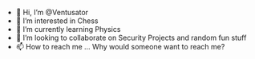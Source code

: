 - 👋 Hi, I’m @Ventusator
- 👀 I’m interested in Chess
- 🌱 I’m currently learning Physics
- 💞️ I’m looking to collaborate on Security Projects and random fun stuff
- 📫 How to reach me ... Why would someone want to reach me?

<!---
Ventusator/Ventusator is a ✨ special ✨ repository because its `README.md` (this file) appears on your GitHub profile.
You can click the Preview link to take a look at your changes.
--->
